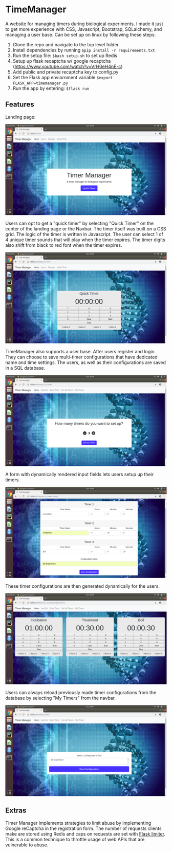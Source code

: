 # TimeManager

A website for managing timers during biological experiments. I made it just to get more experience with CSS, Javascript, Bootstrap, SQLalchemy, and managing a user base.
 Can be set up on linux by following these steps: 

1. Clone the repo and navigate to the top level folder.
2. Install dependencies by running `$pip install -r requirements.txt`
3. Run the setup file: `$bash setup.sh` to set up Redis
4. Setup up flask recaptcha w/ google recaptcha (https://www.youtube.com/watch?v=VrH0eH4nE-c)
5. Add public and private recaptcha key to config.py
6. Set the Flask app enviornment variable `$export FLASK_APP=timemanager.py`
7. Run the app by entering: `$flask run`


## Features

Landing page:

![picture alt](/readme_images/index.png)

Users can opt to get a "quick timer" by selecting "Quick Timer" on the center of the landing page or the Navbar. The 
timer itself was built on a CSS grid. The logic of the timer is written in Javascript. The user can select 1 of 4 unique
timer sounds that will play when the timer expires. The timer digits also shift from black to red font when the timer
expires.

![picture_alt](/readme_images/quick_timer.png)

TimeManager also supports a user base. After users register and login. They can choose to save multi-timer configurations
that have dedicated name and time settings. The users, as well as their configurations are saved in a SQL database.

![picture_alt](/readme_images/timer_setup.png)

A form with dynamically rendered input fields lets users setup up their timers.

![picture_alt](/readme_images/timer_form.png)

These timer configurations are then generated dynamically for the users.

![picture_alt](/readme_images/timer_array.png)

Users can always reload previously made timer configurations from the database by selecting "My Timers" from the navbar.

![picture_alt](/readme_images/my_timers.png)

## Extras

Timer Manager implements strategies to limit abuse by implementing Google reCaptcha in the registration form. The number
of requests clients make are stored using Redis and caps on requests are set with [Flask limiter](https://flask-limiter.readthedocs.io/en/stable/).
This is a common technique to throttle usage of web APIs that are vulnerable to abuse.






 